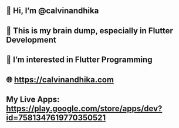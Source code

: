## 👋 Hi, I’m @calvinandhika
## 🧠 This is my brain dump, especially in Flutter Development
## 👀 I’m interested in Flutter Programming
## 🌐 https://calvinandhika.com
## My Live Apps: https://play.google.com/store/apps/dev?id=7581347619770350521
